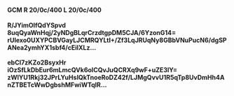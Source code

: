 #### GCM R 20/0c/400 L 20/0c/400
**R/JYimOIfQdYSpvd**<br/>**8uqQyaWnHqj/2yNDgBLqrCrzdtgpDM5CJA/6YzonG14=**<br/>**rUlexo0UXYPCBVGayLJCMRQYLtI+/Zf3LqJRUqNy8GBbVNuPucN6/dgSPANea2ymhYX1sbf4/cEiIXLz...**<br/><br/>
**ebCI7zKZo2BsyxHr**<br/>**iOzSfLkDbEur6mLmcQVk6olCQvJuQCRXq9wF+uZE3lY=**<br/>**zWlYU1Rkj32JPrLYuHsIQkTnoeRoDZ42f/LJMgQvvU1R5qTp8UvDmHh4AnZTBETcWwDgbshMFwiWTqlR...**